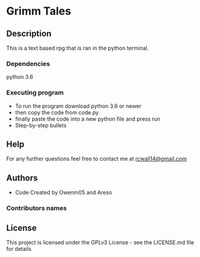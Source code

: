 # Grimm Tales

## Description

This is a text based rpg that is ran in the python terminal.

### Dependencies

python 3.6

### Executing program

* To run the program download python 3.6 or newer 
* then copy the code from code.py 
* finally paste the code into a new python file and press run
* Step-by-step bullets

## Help

For any further questions feel free to contact me at rcwall14@gmail.com

## Authors
* Code Created by Owenm05 and Areso

### Contributors names
## License

This project is licensed under the GPLv3 License - see the LICENSE.md file for details
